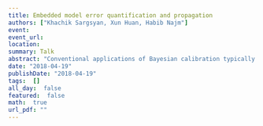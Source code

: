 ```yaml
---
title: Embedded model error quantification and propagation
authors: ["Khachik Sargsyan, Xun Huan, Habib Najm"]
event: 
event_url: 
location: 
summary: Talk
abstract: "Conventional applications of Bayesian calibration typically assume the model replicates the true mechanism behind data generation. However, this idealization is often not achieved in practice, and computational models frequently carry different physical parameterizations and assumptions than the underlying `truth'. Ignoring model errors can  then lead to overconfident calibrations and predictions around values that are, in fact, biased. Most statistical methods for bias correction are specific to observable quantities, do not retain physical constraints in subsequent predictions, and experience identifiability challenges in distinguishing between data noise and model error. We develop a general Bayesian framework for non-intrusive \emph{embedded} model correction that addresses some of these difficulties, by inserting a stochastic correction to the model input parameters. The physical inputs and correction parameters are then simultaneously inferred. With a polynomial chaos characterization of the correction term, the approach allows efficient quantification, propagation, and decomposition of uncertainty that includes contributions from data noise, parameter posterior uncertainty, and model error. We demonstrate the key strengths of this method on both synthetic examples and realistic engineering applications.<br><br><br>MS Title: Characterizing model inadequacy in Bayesian inference<br>MS Abstract:<br>Models of complex physical systems are often formulated based on approximations and assumptions that may be in error in some situations. In other cases, the highest fidelity model of the system may be intractable or too computationally expensive for its intended use. In these cases the models are often replaced with less expensive lower fidelity models, which necessarily introduce additional errors.<br>When such “inadequate models” are used to make predictions, the errors introduce uncertainties in those predictions. Characterization of uncertainties due to model inadequacy introduces formulation and algorithmic challenges. Of particular interest are inadequacy representations that allow characterizing uncertainties in the predictions, thus informing consequential decisions or enabling multi-fidelity approaches.<br>To this aim, it is often helpful to embed inadequacy in the models and to formulate them based on knowledge about the physical system.<br>This introduces additional algorithmic challenges when the model is formulated in terms of ordinary or partial differential equations, since inadequacy representation is often in terms of an infinite dimensional uncertainty.<br>This minisymposium brings together researchers from diverse fields to discuss advances in treatment of model errors, with particular focus on physics-based representation of inadequacy, including the incorporation of stochastic terms in the model equations, and Bayesian calibration of the resulting stochastic models."
date: "2018-04-19"
publishDate: "2018-04-19"
tags:  []
all_day:  false
featured:  false
math:  true
url_pdf: ""
---
```

